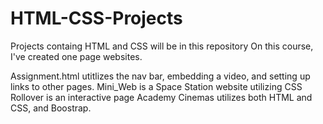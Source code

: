 # HTML-CSS-Projects
Projects containg HTML and CSS will be in this repository 
On this course, I've created one page websites. 

Assignment.html utitlizes the nav bar, embedding a video, and setting up links to other pages. 
Mini_Web is a Space Station website utilizing CSS 
Rollover is an interactive page 
Academy Cinemas utilizes both HTML and CSS, and Boostrap. 
